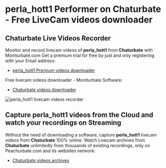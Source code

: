 # perla_hott1 Performer on Chaturbate - Free LiveCam videos downloader

## Chaturbate Live Videos Recorder

Monitor and record livecam videos of **perla_hott1** from **Chaturbate** with Moniturbate.com
Get a premium trial for free by just and only registering with your Email address:
* [perla_hott1 Premium videos downloader](https://moniturbate.com/request-demo-licence-key.html)

Free livecam videos downloader - Moniturbate Software:
* [Chaturbate videos downloader](https://moniturbate.com/moniturbate-download-software.html)

![perla_hott1 livecam videos recorder](https://peachurnet.com/templates/moniturbate-software.png)


## Capture perla_hott1 videos from the Cloud and watch your recordings on Streaming

Without the need of downloading a software, capture **perla_hott1** livecam videos from **Chaturbate** 100% online.
Watch Livecam archives from **Chaturbate** unlimitedly from thousands of existing recordings, only on Peachurbate.com and its websites network:
* [Chaturbate videos archives](https://peachurnet.com/)